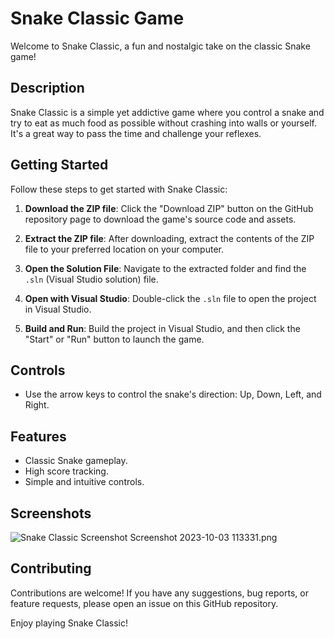 # Snake Classic Game

Welcome to Snake Classic, a fun and nostalgic take on the classic Snake game!

## Description

Snake Classic is a simple yet addictive game where you control a snake and try to eat as much food as possible without crashing into walls or yourself. It's a great way to pass the time and challenge your reflexes.

## Getting Started

Follow these steps to get started with Snake Classic:

1. **Download the ZIP file**: Click the "Download ZIP" button on the GitHub repository page to download the game's source code and assets.

2. **Extract the ZIP file**: After downloading, extract the contents of the ZIP file to your preferred location on your computer.

3. **Open the Solution File**: Navigate to the extracted folder and find the `.sln` (Visual Studio solution) file.

4. **Open with Visual Studio**: Double-click the `.sln` file to open the project in Visual Studio.

5. **Build and Run**: Build the project in Visual Studio, and then click the "Start" or "Run" button to launch the game.

## Controls

- Use the arrow keys to control the snake's direction: Up, Down, Left, and Right.

## Features

- Classic Snake gameplay.
- High score tracking.
- Simple and intuitive controls.

## Screenshots

![Snake Classic Screenshot](URL_TO_YOUR_IMAGE)
Screenshot 2023-10-03 113331.png

## Contributing

Contributions are welcome! If you have any suggestions, bug reports, or feature requests, please open an issue on this GitHub repository.

Enjoy playing Snake Classic!



